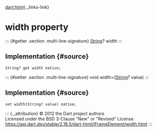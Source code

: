 [dart:html](../../dart-html/dart-html-library){._links-link}

width property
==============

::: {#getter .section .multi-line-signature}
[String](../../dart-core/string-class)? width
:::

Implementation {#source}
--------------

``` {.language-dart data-language="dart"}
String? get width native;
```

::: {#setter .section .multi-line-signature}
void width=([String](../../dart-core/string-class)? value)
:::

Implementation {#source}
--------------

``` {.language-dart data-language="dart"}
set width(String? value) native;
```

::: {._attribution}
© 2012 the Dart project authors\
Licensed under the BSD 3-Clause \"New\" or \"Revised\" License.\
<https://api.dart.dev/stable/2.18.5/dart-html/IFrameElement/width.html>
:::
